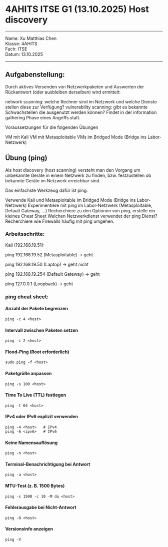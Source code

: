# 4AHITS ITSE G1 (13.10.2025) Host discovery

---

Name: Xu Matthias Chen   
Klasse: 4AHITS   
Fach: ITSE   
Datum: 13.10.2025   

---

## Aufgabenstellung:
Durch aktives Versenden von Netzwerkpaketen und Auswerten der Rückantwort (oder ausbleiben derselben) wird ermittelt:

network scanning: welche Rechner sind im Netzwerk und welche Dienste stellen diese zur Verfügung?
vulnerability scanning: gibt es bekannte Schwachstellen die ausgenutzt werden können?
Findet in der information gathering Phase eines Angriffs statt.

Voraussetzungen
für die folgenden Übungen

VM mit Kali
VM mit Metasploitable
VMs im Bridged Mode (Bridge ins Labor-Netzwerk)   

## Übung (ping)
Als host discovery (host scanning) versteht man den Vorgang um unbekannte Geräte in einem Netzwerk zu finden, bzw. festzustellen ob bekannte Geräte im Netzwerk erreichbar sind.

Das einfachste Werkzeug dafür ist ping.

Verwende Kali und Metasploitable im Bridged Mode (Bridge ins Labor-Netzwerk)
Experimentiere mit ping im Labor-Netzwerk (Metasploitable, Default Gateway, …)
Recherchiere zu den Optionen von ping, erstelle ein kleines Cheat Sheet
Welchen Netzwerkdienst verwendet der ping Dienst? Recherchiere wie Firewalls häufig mit ping umgehen.


### Arbeitsschritte:

Kali (192.168.19.51):

ping 192.168.19.52 (Metasploitable) -> geht   

ping 192.168.19.50 (Laptop) -> geht nicht

ping 192.168.19.254 (Default Gateway) -> geht

ping 127.0.0.1 (Loopback) -> geht



### ping cheat sheet:

#### Anzahl der Pakete begrenzen
```
ping -c 4 <host>
```

#### Intervall zwischen Paketen setzen
```
ping -i 2 <host>
```
#### Flood-Ping (Root erforderlich)
```
sudo ping -f <host>
```
#### Paketgröße anpassen
```
ping -s 100 <host>
```
#### Time To Live (TTL) festlegen
```
ping -t 64 <host>
```
#### IPv4 oder IPv6 explizit verwenden
```
ping -4 <host>   # IPv4
ping -6 <ipv6>   # IPv6
```
#### Keine Namensauflösung
```
ping -n <host>
```
#### Terminal-Benachrichtigung bei Antwort
```
ping -a <host>
```
#### MTU-Test (z. B. 1500 Bytes)
```
ping -s 1500 -c 10 -M do <host>
```
#### Fehlerausgabe bei Nicht-Antwort
```
ping -O <host>
```
#### Versionsinfo anzeigen
```
ping -V
```
